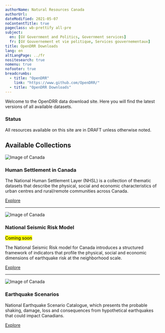 ```yaml
---
authorName: Natural Resources Canada
authorUrl:
dateModified: 2021-05-07
noContentTitle: true
pageclass: wb-prettify all-pre
subject:
  en: [GV Government and Politics, Government services]
  fr: [GV Gouvernement et vie politique, Services gouvernementaux]
title: OpenDRR Downloads
lang: en
altLangPage: ../fr
nositesearch: true
nomenu: true
nofooter: true
breadcrumbs:
  - title: "OpenDRR"
    link: "https://www.github.com/OpenDRR/"
  - title: "OpenDRR Downloads"
---
```

Welcome to the OpenDRR data download site. Here you will find the latest versions of all available datasets.

<section class="alert alert-danger">
    <h3>Status</h3>
    <p>All resources available on this site are in DRAFT unless otherwise noted.</p>
</section>

## Available Collections

<div class="row mrgn-tp-xl mrgn-btm-xl">
    <div class="col-md-4">
        <img src="../assets/img/nhsl.png" class="img-rounded img-responsive full-width" alt="Image of Canada">
    </div>
    <div class="col-md-8">
        <h3>Human Settlement in Canada</h3>
        <p>The National Human Settlement Layer (NHSL) is a collection of thematic datasets that describe the physical, social and economic characteristics of urban centres and rural/remote communities across Canada.</p>
        <a href="{{ site.url }}/national-human-settlement/en/index.html" class="btn btn-primary">Explore</a>
    </div>
</div>
<hr>
<div class="row mrgn-tp-xl mrgn-btm-xl">
    <div class="col-md-4 col-md-push-8">
        <img src="../assets/img/psra.png" class="img-rounded img-responsive full-width" alt="Image of Canada">
    </div>
    <div class="col-md-8 col-md-pull-4">
        <h3>National Seismic Risk Model</h3><mark>Coming soon</mark>
        <p>The National Seismic Risk model for Canada introduces a structured framework of indicators that profile the physical, social and economic dimensions of earthquake risk at the neighborhood scale.</p>
        <a href="psra.html" class="btn btn-primary">Explore</a>
    </div>
</div>
<hr>
<div class="row mrgn-tp-xl mrgn-btm-xl">
    <div class="col-md-4">
        <img src="../assets/img/dsra.png" class="img-rounded img-responsive full-width" alt="Image of Canada">
    </div>
    <div class="col-md-8">
        <h3>Earthquake Scenarios</h3>
        <p>National Earthquake Scenario Catalogue, which presents the probable shaking, damage, loss and consequences from hypothetical earthquakes that could impact Canadians.</p>
      <a href="dsra.html" class="btn btn-primary">Explore</a>
    </div>
</div>

&nbsp;
